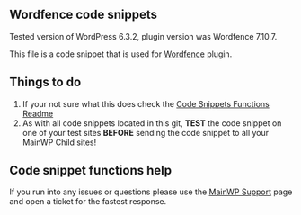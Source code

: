 ## Wordfence code snippets

Tested version of WordPress 6.3.2, plugin version was Wordfence 7.10.7.

This file is a code snippet that is used for [Wordfence](https://wordpress.org/plugins/wordfence/) plugin. 

## Things to do

1. If your not sure what this does check the [Code Snippets Functions Readme](https://github.com/mainwp/Code-Snippets-Functions/blob/master/README.md)
2. As with all code snippets located in this git, **TEST** the code snippet on one of your test sites **BEFORE** sending the code snippet to all your MainWP Child sites!

## Code snippet functions help

If you run into any issues or questions please use the [MainWP Support](https://mainwp.com/support/) page and open a ticket for the fastest response.
